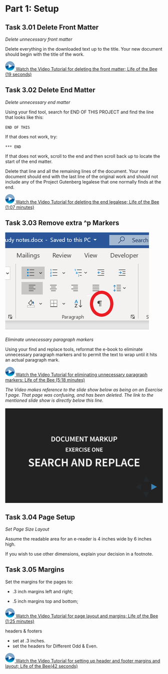 # Part 1: Setup

## Task 3.01 Delete Front Matter

*Delete unnecessary front matter*

Delete everything in the downloaded text up to the title. Your new document should begin with the title of the work.

<img src="images/video.png" width="30">[ Watch the Video Tutorial for deleting the front matter; Life of the Bee (19 seconds)](https://ils.unc.edu/courses/2017_fall/inls161_001/videos/markup/markup-02-delete-front-matter.mp4)

## Task 3.02 Delete End Matter

*Delete unnecessary end matter*

Using your find tool, search for END OF THIS PROJECT and find the line that looks like this:

<code>END OF THIS</code>

If that does not work, try:

<code>*** END</code>

If that does not work, scroll to the end and then scroll back up to locate the start of the end matter.

Delete that line and all the remaining lines of the document. Your new document should end with the last line of the original work and should not include any of the Project Gutenberg legalese that one normally finds at the end.

<img src="images/video.png" width="30">[ Watch the Video Tutorial for deleting the end legalese; Life of the Bee (1:07 minutes)](https://ils.unc.edu/courses/2017_fall/inls161_001/videos/markup/markup-03-delete-end-legalese.mp4)

## Task 3.03 Remove extra ^p Markers

![paragraph marker](images/paragraph.PNG)

*Eliminate unnecessary paragraph markers*

Using your find and replace tools, reformat the e-book to eliminate unnecessary paragraph markers and to permit the text to wrap until it hits an actual paragraph mark.

<img src="images/video.png" width="30">[ Watch the Video Tutorial for eliminating unnecessary paragraph markers: Life of the Bee (5:18 minutes)](https://ils.unc.edu/courses/2017_fall/inls161_001/videos/markup/markup-04-remove-returns-1.mp4)

*The Video makes reference to the slide show below as being on an Exercise 1 page. That page was confusing, and has been deleted. The link to the mentioned slide show is directly below this line.*

<a href="https://ils.unc.edu/courses/2019_spring/inls161_001/03/01d-documents-exercise-1-slides.html"><img src=images/search-replace-slide-show.png alt="slide show"></a>

## Task 3.04 Page Setup

*Set Page Size Layout*

Assume the readable area for an e-reader is 4 inches wide by 6 inches high.

If you wish to use other dimensions, explain your decision in a footnote.
## Task 3.05 Margins

Set the margins for the pages to:

* .3 inch margins left and right;

* .5 inch margins top and bottom;

<img src="images/video.png" width="30">[ Watch the Video Tutorial for page layout and margins; Life of the Bee (1:25 minutes)](https://ils.unc.edu/courses/2017_fall/inls161_001/videos/markup/markup-06-layout-and-margins.mp4)


headers & footers

* set at .3 inches.
* set the headers for Different Odd & Even.

<img src="images/video.png" width="30">[ Watch the Video Tutorial for setting up header and footer margins and layout; Life of the Bee(42 seconds)](https://ils.unc.edu/courses/2017_fall/inls161_001/videos/markup/markup-07-layout-header-footer-margins.mp4)

